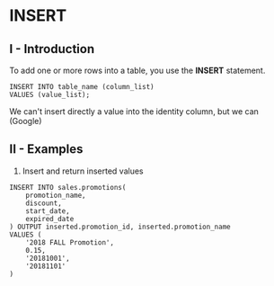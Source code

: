 # INSERT
## I - Introduction
To add one or more rows into a table, you use the __INSERT__ statement.
```
INSERT INTO table_name (column_list)
VALUES (value_list);
```

We can't insert directly a value into the identity column, but we can (Google)

## II - Examples 
1. Insert and return inserted values
```
INSERT INTO sales.promotions(
    promotion_name,
    discount,
    start_date,
    expired_date
) OUTPUT inserted.promotion_id, inserted.promotion_name
VALUES (
    '2018 FALL Promotion',
    0.15,
    '20181001',
    '20181101'
)
```







